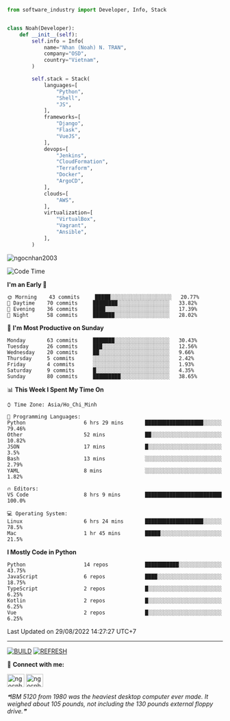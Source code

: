 ```python
from software_industry import Developer, Info, Stack


class Noah(Developer):
    def __init__(self):
        self.info = Info(
            name="Nhan (Noah) N. TRAN",
            company="OSD",
            country="Vietnam",
        )

        self.stack = Stack(
            languages=[
                "Python",
                "Shell",
                "JS",
            ],
            frameworks=[
                "Django",
                "Flask",
                "VueJS",
            ],
            devops=[
                "Jenkins",
                "CloudFormation",
                "Terraform",
                "Docker",
                "ArgoCD",
            ],
            clouds=[
                "AWS",
            ],
            virtualization=[
                "VirtualBox",
                "Vagrant",
                "Ansible",
            ],
        )
```
<img src="https://komarev.com/ghpvc/?username=ngocnhan2003&label=Profile%20views&color=0e75b6&style=flat" alt="ngocnhan2003" /> 

<!--START_SECTION:waka-->
![Code Time](http://img.shields.io/badge/Code%20Time-472%20hrs%2032%20mins-blue)

**I'm an Early 🐤** 

```text
🌞 Morning    43 commits     █████░░░░░░░░░░░░░░░░░░░░   20.77% 
🌆 Daytime    70 commits     ████████░░░░░░░░░░░░░░░░░   33.82% 
🌃 Evening    36 commits     ████░░░░░░░░░░░░░░░░░░░░░   17.39% 
🌙 Night      58 commits     ███████░░░░░░░░░░░░░░░░░░   28.02%

```
📅 **I'm Most Productive on Sunday** 

```text
Monday       63 commits     ███████░░░░░░░░░░░░░░░░░░   30.43% 
Tuesday      26 commits     ███░░░░░░░░░░░░░░░░░░░░░░   12.56% 
Wednesday    20 commits     ██░░░░░░░░░░░░░░░░░░░░░░░   9.66% 
Thursday     5 commits      ░░░░░░░░░░░░░░░░░░░░░░░░░   2.42% 
Friday       4 commits      ░░░░░░░░░░░░░░░░░░░░░░░░░   1.93% 
Saturday     9 commits      █░░░░░░░░░░░░░░░░░░░░░░░░   4.35% 
Sunday       80 commits     █████████░░░░░░░░░░░░░░░░   38.65%

```


📊 **This Week I Spent My Time On** 

```text
⌚︎ Time Zone: Asia/Ho_Chi_Minh

💬 Programming Languages: 
Python                   6 hrs 29 mins       ███████████████████░░░░░░   79.46% 
Other                    52 mins             ██░░░░░░░░░░░░░░░░░░░░░░░   10.82% 
JSON                     17 mins             █░░░░░░░░░░░░░░░░░░░░░░░░   3.5% 
Bash                     13 mins             ░░░░░░░░░░░░░░░░░░░░░░░░░   2.79% 
YAML                     8 mins              ░░░░░░░░░░░░░░░░░░░░░░░░░   1.82%

🔥 Editors: 
VS Code                  8 hrs 9 mins        █████████████████████████   100.0%

💻 Operating System: 
Linux                    6 hrs 24 mins       ███████████████████░░░░░░   78.5% 
Mac                      1 hr 45 mins        █████░░░░░░░░░░░░░░░░░░░░   21.5%

```

**I Mostly Code in Python** 

```text
Python                   14 repos            ███████████░░░░░░░░░░░░░░   43.75% 
JavaScript               6 repos             ████░░░░░░░░░░░░░░░░░░░░░   18.75% 
TypeScript               2 repos             █░░░░░░░░░░░░░░░░░░░░░░░░   6.25% 
Kotlin                   2 repos             █░░░░░░░░░░░░░░░░░░░░░░░░   6.25% 
Vue                      2 repos             █░░░░░░░░░░░░░░░░░░░░░░░░   6.25%

```



 Last Updated on 29/08/2022 14:27:27 UTC+7
<!--END_SECTION:waka-->

<hr>

[![BUILD](https://github.com/ngocnhan2003/ngocnhan2003/actions/workflows/001_build.yml/badge.svg)](https://github.com/ngocnhan2003/ngocnhan2003/actions/workflows/001_build.yml)
[![REFRESH](https://github.com/ngocnhan2003/ngocnhan2003/actions/workflows/002_refresh.yml/badge.svg)](https://github.com/ngocnhan2003/ngocnhan2003/actions/workflows/002_refresh.yml)

🔗 **Connect with me:**

<a href="https://linkedin.com/in/ngocnhan2003" target="blank"><img align="center" src="https://raw.githubusercontent.com/rahuldkjain/github-profile-readme-generator/master/src/images/icons/Social/linked-in-alt.svg" alt="ngocnhan2003" height="30" width="40" /></a>
<a href="https://instagram.com/ngocnhan2003" target="blank"><img align="center" src="https://raw.githubusercontent.com/rahuldkjain/github-profile-readme-generator/master/src/images/icons/Social/instagram.svg" alt="ngocnhan2003" height="30" width="40" /></a>


<!--STARTS_HERE_QUOTE_README-->
<i>❝IBM 5120 from 1980 was the heaviest desktop computer ever made. It weighed about 105 pounds, not including the 130 pounds external floppy drive.❞</i>
<!--ENDS_HERE_QUOTE_README-->